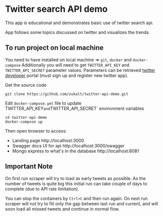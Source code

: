 # Twitter search API demo

This app is educational and demonstrates basic use of twitter search api.

App follows some topics discussed on twitter and visualizes the trends.



## To run project on local machine

You need to have installed on local machine => `git`, `docker` and `docker-compose`
Additionally you will need to get `TWITTER_API_KEY` and `TWITTER_API_SECRET` parameter values.
Parameters can be retrieved [twitter developer](https://developer.twitter.com) 
portal (must sign up and register new twitter app). 

Get the source code

    git clone https://github.com/zukalt/twitter-api-demo.git

Edit `docker-compose.yml` file to update TWITTER_API_KEY` and `TWITTER_API_SECRET` 
environment variables

    cd twitter-api-demo
    docker-compose up
    
Then open browser to access:
- Landing page http://localhost:3000
- Swagger docs UI for api http://localhost:3000/swagger
- Mongo express to what's in the database http://localhost:8081


## Important Note

On first run scraper will try to load as early tweets as possible. As the number of tweets is quite big
this initial run can take couple of days to complete (due to API rate limitation).

You can stop the containers by `Ctrl+C` and then run again. 
On next run scraper will not try to fill only the gap between last run and current, and will soon load
all missed tweets and continue in normal flow.

 

